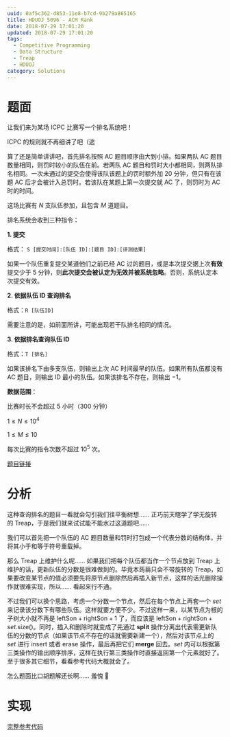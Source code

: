 ```yaml
---
uuid: 0af5c362-d853-11e8-b7cd-9b279a865165
title: HDUOJ 5096 - ACM Rank
date: 2018-07-29 17:01:20
updated: 2018-07-29 17:01:20
tags: 
  - Competitive Programming
  - Data Structure
  - Treap
  - HDUOJ
category: Solutions
---
```


# 题面

让我们来为某场 ICPC 比赛写一个排名系统吧！

ICPC 的规则就不再细讲了吧（逃

算了还是简单讲讲吧，首先排名按照 AC 题目顺序由大到小排。如果两队 AC 题目数量相同，则罚时较小的队伍在前。若两队 AC 题目和罚时大小都相同，则两队排名相同。一次未通过的提交会使得该队该题上的罚时额外加 $20$ 分钟，但只有在该题 AC 后才会被计入总罚时。若该队在某题上第一次提交就 AC 了，则罚时为 AC 时的时间。

这场比赛有 $N$ 支队伍参加，且包含 $M$ 道题目。

排名系统会收到三种指令：

**1. 提交**

格式： `S [提交时间]:[队伍 ID]:[题目 ID]:[评测结果]`

如果一个队伍重复提交某道他们之前已经 AC 过的题目，或是本次提交据上次**有效**提交少于 $5$ 分钟，则**此次提交会被认定为无效并被系统忽略**。否则，系统认定本次提交有效。

**2. 依据队伍 ID 查询排名**

格式：`R [队伍ID]`

需要注意的是，如前面所讲，可能出现若干队排名相同的情况。

**3. 依据排名查询队伍 ID**

格式：`T [排名]`

如果该排名下由多支队伍，则输出上次 AC 时间最早的队伍。如果所有队伍都没有 AC 题目，则输出 ID 最小的队伍。如果该排名不存在，则输出 $-1$。

**数据范围**：

比赛时长不会超过 $5$ 小时（$300$ 分钟）

$1 \le N \le 10^4$

$1 \le M \le 10$

每次比赛的指令次数不超过 $10^5$ 次。

[题目链接](http://acm.hdu.edu.cn/showproblem.php?pid=5096)

# 分析

这种查询排名的题目一看就会勾引我们往平衡树想…… 正巧前天瞎学了学无旋转的 Treap，于是我们就来试试能不能水过这道题吧……

我们可以首先把一个队伍的 AC 题目数量和罚时打包成一个代表分数的结构体，并将其小于和等于符号重载掉。

那么 Treap 上维护什么呢…… 如果我们把每个队伍都当作一个节点放到 Treap 上维护的话，更新队伍的分数是很难做到的。毕竟本蒟蒻只会不带旋转的 Treap，如果要改变某节点的值必须要先将原节点删除然后再插入新节点，这样的话光删除操作就很难实现，所以…… 看起来行不通。

不过我们可以换个思路，考虑一个分数一个节点，然后在每个节点上再套一个 $set$ 来记录该分数下有哪些队伍。这样就要方便不少。不过这样一来，以某节点为根的子树大小就不再是 $\text{leftSon} + \text{rightSon} + 1$ 了，而应该是 $\text{leftSon} + \text{rightSon} + set.\text{size()}$。同时，插入和删除时就变成了先通过 **split** 操作分离出代表需更新队伍的分数的节点（如果该节点不存在的话就需要新建一个），然后对该节点上的 $set$ 进行 $\text{insert}$ 或者 $\text{erase}$ 操作，最后再把它们 **merge** 回去。$set$ 内可以根据第三类操作的输出顺序排序，这样在执行第三类操作时直接返回第一个元素就好了。至于很多其它细节，看看参考代码大概就会了。

怎么题面比口胡题解还长啊…… 羞愧 🙈

# 实现

[完整参考代码](https://github.com/codgician/ICPC/blob/master/HDUOJ/5096/treap_without_rotations.cpp)